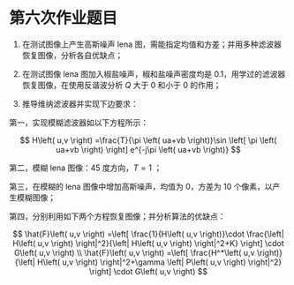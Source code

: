 # 第六次作业题目

1. 在测试图像上产生高斯噪声 lena 图，需能指定均值和方差；并用多种滤波器恢复图像，分析各自优缺点；

2. 在测试图像 lena 图加入椒盐噪声，椒和盐噪声密度均是 0.1，用学过的滤波器恢复图像，在使用反谐波分析 $Q$ 大于 0 和小于 0 的作用；

3. 推导维纳滤波器并实现下边要求：

第一，实现模糊滤波器如以下方程所示：

$$
H\left( u,v \right) =\frac{T}{\pi \left( ua+vb \right)}\sin \left[ \pi \left( ua+vb \right) \right] e^{-j\pi \left( ua+vb \right)}
$$

第二，模糊 lena 图像：45 度方向，$T=1$ ；

第三，在模糊的 lena 图像中增加高斯噪声，均值为 0，方差为 10 个像素，以产生模糊图像；

第四，分别利用如下两个方程恢复图像；并分析算法的优缺点：

$$
\hat{F}\left( u,v \right) =\left[ \frac{1}{H\left( u,v \right)}\cdot \frac{\left| H\left( u,v \right) \right|^2}{\left| H\left( u,v \right) \right|^2+K} \right] \cdot G\left( u,v \right)
\\
\hat{F}\left( u,v \right) =\left[ \frac{H^*\left( u,v \right)}{\left| H\left( u,v \right) \right|^2+\gamma \left| P\left( u,v \right) \right|^2} \right] \cdot G\left( u,v \right)
$$
